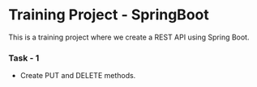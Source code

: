 # Training Project - SpringBoot

This is a training project where we create a REST API using Spring Boot.

### Task - 1 
* Create PUT and DELETE methods.